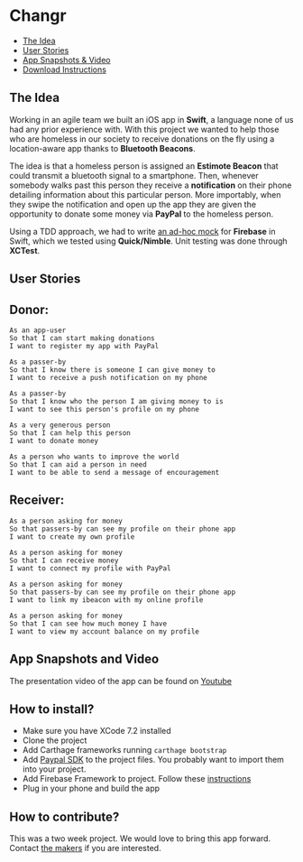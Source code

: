 # Changr

* [The Idea](#the-idea)
* [User Stories](#user-stories)
* [App Snapshots & Video](#app-snapshots-and-video)
* [Download Instructions](#download-instructions)

## The Idea

Working in an agile team we built an iOS app in **Swift**, a language none of us had any prior experience with. With this project we wanted to help those who are homeless in our society to receive donations on the fly using a location-aware app thanks to **Bluetooth Beacons**.

The idea is that a homeless person is assigned an **Estimote Beacon** that could transmit a bluetooth signal to a smartphone. Then, whenever somebody walks past this person they receive a **notification** on their phone detailing information about this particular person. More importably, when they swipe the notification and open up the app they are given the opportunity to donate some money via **PayPal** to the homeless person.

Using a TDD approach, we had to write [an ad-hoc mock](https://github.com/samover/FirebaseMock) for **Firebase** in Swift, which we tested using **Quick/Nimble**. Unit testing was done through **XCTest**.

## User Stories

Donor:
------
```
As an app-user
So that I can start making donations
I want to register my app with PayPal

As a passer-by
So that I know there is someone I can give money to
I want to receive a push notification on my phone

As a passer-by
So that I know who the person I am giving money to is
I want to see this person's profile on my phone

As a very generous person
So that I can help this person
I want to donate money

As a person who wants to improve the world
So that I can aid a person in need
I want to be able to send a message of encouragement
```

Receiver:
------------------------
```
As a person asking for money
So that passers-by can see my profile on their phone app
I want to create my own profile

As a person asking for money
So that I can receive money
I want to connect my profile with PayPal

As a person asking for money
So that passers-by can see my profile on their phone app
I want to link my ibeacon with my online profile

As a person asking for money
So that I can see how much money I have
I want to view my account balance on my profile
```

## App Snapshots and Video

The presentation video of the app can be found on [Youtube](https://youtu.be/AyVZJ511cqI?t=96)

How to install?
---------------
* Make sure you have XCode 7.2 installed
* Clone the project
* Add Carthage frameworks running `carthage bootstrap`
* Add [Paypal SDK](https://github.com/paypal/PayPal-iOS-SDK) to the project files. You probably want to import them into your project.
* Add Firebase Framework to project. Follow these [instructions](https://www.firebase.com/docs/ios/alternate-setup.html)
* Plug in your phone and build the app

How to contribute?
------------------
This was a two week project. We would love to bring this app forward. Contact [the makers](mailto:changr@samover.33mail.com) if you are interested.
